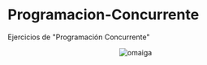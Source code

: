 # Programacion-Concurrente
Ejercicios de "Programación Concurrente"
<p align="center">
  <img src= "[https://miro.medium.com/v2/resize:fit:1400/1*-6anm65Ea3w-WkdMxp1NiA.gif](https://hips.hearstapps.com/digitalspyuk.cdnds.net/17/30/1500984128-ezgifcom-optimize-10.gif?resize=1200:*)" alt = "omaiga"/>
</p>

